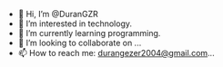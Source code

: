 - 👋 Hi, I’m @DuranGZR
- 👀 I’m interested in technology.
- 🌱 I’m currently learning programming.
- 💞️ I’m looking to collaborate on ...
- 📫 How to reach me: durangezer2004@gmail.com...

<!---
DuranGZR/DuranGZR is a ✨ special ✨ repository because its `README.md` (this file) appears on your GitHub profile.
You can click the Preview link to take a look at your changes.
--->
